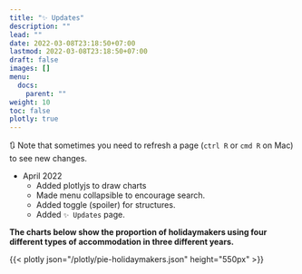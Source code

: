 ```yaml
---
title: "✨ Updates"
description: ""
lead: ""
date: 2022-03-08T23:18:50+07:00
lastmod: 2022-03-08T23:18:50+07:00
draft: false
images: []
menu:
  docs:
    parent: ""
weight: 10
toc: false
plotly: true
---
```


🔃 Note that sometimes you need to refresh a page (`ctrl R` or `cmd R` on Mac) to see new changes.

- April 2022
  - Added plotlyjs to draw charts
  - Made menu collapsible to encourage search.
  - Added toggle (spoiler) for structures.
  - Added `✨ Updates` page.

**The charts below show the proportion of holidaymakers using four different types of accommodation in three different years.**

{{< plotly json="/plotly/pie-holidaymakers.json" height="550px" >}}
